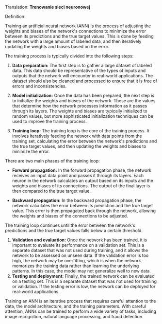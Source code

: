 Translation: **Trenowanie sieci neuronowej**

Definition:

Training an artificial neural network (ANN) is the process of adjusting the weights and biases of the network's connections to minimize the error between its predictions and the true target values. This is done by feeding the network with a large amount of labeled data, and then iteratively updating the weights and biases based on the error.

The training process is typically divided into the following steps:

1. **Data preparation:** The first step is to gather a large dataset of labeled data. This data should be representative of the types of inputs and outputs that the network will encounter in real-world applications. The dataset should also be cleaned and processed to ensure that it is free of errors and inconsistencies.
    
2. **Model initialization:** Once the data has been prepared, the next step is to initialize the weights and biases of the network. These are the values that determine how the network processes information as it passes through its layers. The weights and biases are typically initialized to random values, but more sophisticated initialization techniques can be used to improve the training process.
    
3. **Training loop:** The training loop is the core of the training process. It involves iteratively feeding the network with data points from the training set, calculating the error between the network's predictions and the true target values, and then updating the weights and biases to minimize the error.
    

There are two main phases of the training loop:

- **Forward propagation:** In the forward propagation phase, the network receives an input data point and passes it through its layers. Each neuron in the network calculates an output based on its inputs and the weights and biases of its connections. The output of the final layer is then compared to the true target value.
    
- **Backward propagation:** In the backward propagation phase, the network calculates the error between its prediction and the true target value. This error is then propagated back through the network, allowing the weights and biases of the connections to be adjusted.
    

The training loop continues until the error between the network's predictions and the true target values falls below a certain threshold.

1. **Validation and evaluation:** Once the network has been trained, it is important to evaluate its performance on a validation set. This is a separate dataset that was not used during training, and it allows the network to be assessed on unseen data. If the validation error is too high, the network may be overfitting, which is when the network memorizes the training data rather than learning the underlying patterns. In this case, the model may not generalize well to new data.
2. **Testing and deployment:** Finally, the trained network can be evaluated on a testing set. This is a separate dataset that was not used for training or validation. If the testing error is low, the network can be deployed for real-world applications.
    

Training an ANN is an iterative process that requires careful attention to the data, the model architecture, and the training parameters. With careful attention, ANNs can be trained to perform a wide variety of tasks, including image recognition, natural language processing, and fraud detection.